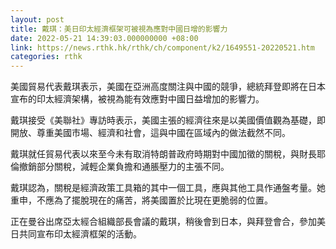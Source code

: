 ```yaml
---
layout: post
title: 戴琪：美日印太經濟框架可被視為應對中國日增的影響力
date: 2022-05-21 14:39:03.000000000 +08:00
link: https://news.rthk.hk/rthk/ch/component/k2/1649551-20220521.htm
categories: rthk
---
```


美國貿易代表戴琪表示，美國在亞洲高度關注與中國的競爭，總統拜登即將在日本宣布的印太經濟架構，被視為能有效應對中國日益增加的影響力。

戴琪接受《美聯社》專訪時表示，美國主張的經濟往來是以美國價值觀為基礎，即開放、尊重美國市場、經濟和社會，這與中國在區域內的做法截然不同。

戴琪就任貿易代表以來至今未有取消特朗普政府時期對中國加徵的關稅，與財長耶倫撤銷部分關稅，減輕企業負擔和通脹壓力的主張不同。

戴琪認為，關稅是經濟政策工具箱的其中一個工具，應與其他工具作通盤考量。她重申，不應為了擺脫現在的痛苦，將美國置於比現在更脆弱的位置。

正在曼谷出席亞太經合組織部長會議的戴琪，稍後會到日本，與拜登會合，參加美日共同宣布印太經濟框架的活動。
